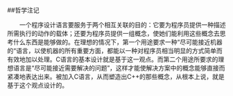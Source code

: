 ##哲学注记

&emsp;&emsp;一个程序设计语言要服务于两个相互关联的目的：它要为程序员提供一种描述所需执行的动作的载体；还要为程序员提供一组概念，使她们能利用这些概念去思考什么东西是能够做的。在理想的情况下，第一个用途要求一种“尽可能接近机器的“语言，以使机器的所有重要方面，都能以一种对程序员相当明显的方式简单而有效地加以处理。C语言的基本设计就是基于这一观点。而第二个用途所要求的理想语言是“尽可能接近需要解决的问题”，这样才能使解决方案中的概念能够直接而紧凑地表达出来。被加入C语言，从而塑造出C++的那些概念，从根本上说，就是基于这个观点设计的。